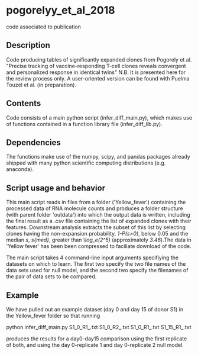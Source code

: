 # pogorelyy_et_al_2018
code associated to publication

## Description
Code producing tables of significantly expanded clones from Pogorely et al. "Precise tracking of vaccine-responding T-cell clones reveals convergent and personalized response in identical twins" 
N.B. It is presented here for the review process only. A user-oriented version can be found with Puelma Touzel et al. (in preparation).

## Contents
Code consists of a main python script (infer_diff_main.py), which makes use of functions contained in a function library file (infer_diff_lib.py). 

## Dependencies
The functions make use of the numpy, scipy, and pandas packages already shipped with many python scientific computing distributions (e.g. anaconda). 

## Script usage and behavior
This main script reads in files from a folder ('Yellow_fever') containing the processed data of RNA molecule counts and produces a folder structure (with parent folder 'outdata') into which the output data is written, including the final result as a .csv file containing the list of expanded clones with their features. Downstream analysis extracts the subset of this list by selecting clones having the non-expansion probability, _1-P(s>0)_, below 0.05 and the median _s_, _s{med}_, greater than _\log_e(2^5)_ (approximately _3.46_).The data in 'Yellow fever' has been been compressed to faciliate download of the code. 

The main script takes 4 command-line input arguments specifiying the datasets on which to learn. The first two specify the two file names of the data sets used for null model, and the second two specify the filenames of the pair of data sets to be compared. 

## Example
We have pulled out an example dataset (day 0 and day 15 of donor S1) in the Yellow_fever folder so that running

python infer_diff_main.py S1_0_R1_.txt S1_0_R2_.txt S1_0_R1_.txt S1_15_R1_.txt

produces the results for a day0-day15 comparison using the first replicate of both, and using the day 0-replicate 1 and day 0-replicate 2 null model.
